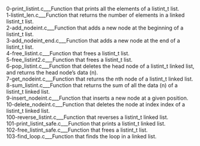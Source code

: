 0-print_listint.c___Function that prints all the elements of a listint_t list.  
1-listint_len.c___Function that returns the number of elements in a linked listint_t list.  
2-add_nodeint.c___Function that adds a new node at the beginning of a listint_t list.  
3-add_nodeint_end.c___Function that adds a new node at the end of a listint_t list.  
4-free_listint.c___Function that frees a listint_t list.  
5-free_listint2.c___Function that frees a listint_t list.  
6-pop_listint.c___Function that deletes the head node of a listint_t linked list, and returns the head node’s data (n).  
7-get_nodeint.c___Function that returns the nth node of a listint_t linked list.  
8-sum_listint.c___Function that returns the sum of all the data (n) of a listint_t linked list.  
9-insert_nodeint.c___Function that inserts a new node at a given position.  
10-delete_nodeint.c___Function that deletes the node at index index of a listint_t linked list.  
100-reverse_listint.c___Function that reverses a listint_t linked list.  
101-print_listint_safe.c___Function that prints a listint_t linked list.  
102-free_listint_safe.c___Function that frees a listint_t list.  
103-find_loop.c___Function that finds the loop in a linked list.  
